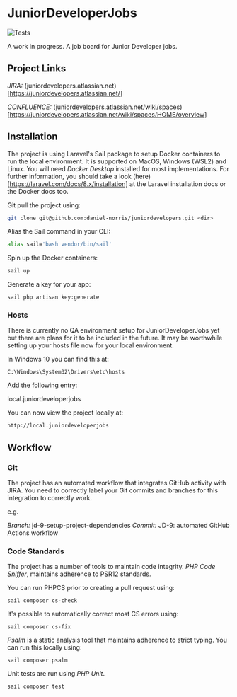 # JuniorDeveloperJobs

![Tests](https://github.com/daniel-norris/juniordevelopers/workflows/Tests/badge.svg)

A work in progress. A job board for Junior Developer jobs.

## Project Links

*JIRA:* (juniordevelopers.atlassian.net)[https://juniordevelopers.atlassian.net/]  

*CONFLUENCE:* (juniordevelopers.atlassian.net/wiki/spaces)[https://juniordevelopers.atlassian.net/wiki/spaces/HOME/overview]

## Installation

The project is using Laravel's Sail package to setup Docker containers to run the local environment. It is supported on MacOS, Windows (WSL2) and Linux. You will need *Docker Desktop* installed for most implementations. For further information, you should take a look (here)[https://laravel.com/docs/8.x/installation] at the Laravel installation docs or the Docker docs too. 

Git pull the project using: 

```bash
git clone git@github.com:daniel-norris/juniordevelopers.git <dir>
```

Alias the Sail command in your CLI: 

```bash
alias sail='bash vendor/bin/sail'
```

Spin up the Docker containers:

```bash
sail up
```

Generate a key for your app: 

```
sail php artisan key:generate
```

### Hosts

There is currently no QA environment setup for JuniorDeveloperJobs yet but there are plans for it to be included in the future. It may be worthwhile setting up your hosts file now for your local environment. 

In Windows 10 you can find this at: 

```
C:\Windows\System32\Drivers\etc\hosts
```

Add the following entry: 

<youipaddress> local.juniordeveloperjobs

You can now view the project locally at: 

`http://local.juniordeveloperjobs`

## Workflow 

### Git

The project has an automated workflow that integrates GitHub activity with JIRA. You need to correctly label your Git commits and branches for this integration to correctly work.

e.g.  

*Branch:* jd-9-setup-project-dependencies
*Commit:* JD-9: automated GitHub Actions workflow

### Code Standards

The project has a number of tools to maintain code integrity. *PHP Code Sniffer*, maintains adherence to PSR12 standards. 

You can run PHPCS prior to creating a pull request using: 

```
sail composer cs-check
```

It's possible to automatically correct most CS errors using: 

```
sail composer cs-fix
```

*Psalm* is a static analysis tool that maintains adherence to strict typing. You can run this locally using: 

```
sail composer psalm
```

Unit tests are run using *PHP Unit*. 

```
sail composer test
```



